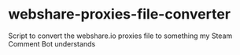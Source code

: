 # webshare-proxies-file-converter
 Script to convert the webshare.io proxies file to something my Steam Comment Bot understands
